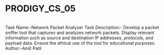 # PRODIGY_CS_05
<br>
Task Name:-Network Packet Analyzer
Task Description:- Develop a packet sniffer tool that captures and analyzes network packets. Display relevant information such as source and destination IP addresses, protocols, and payload data. Ensure the ethical use of the tool for educational purposes.
Author:-Amit Patil
